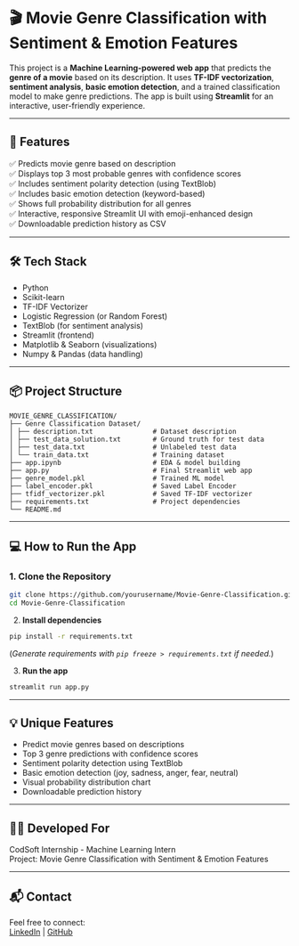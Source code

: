 # 🎬 Movie Genre Classification with Sentiment & Emotion Features

This project is a **Machine Learning-powered web app** that predicts the **genre of a movie** based on its description. It uses **TF-IDF vectorization**, **sentiment analysis**, **basic emotion detection**, and a trained classification model to make genre predictions. The app is built using **Streamlit** for an interactive, user-friendly experience.

---

## 🚀 Features

✅ Predicts movie genre based on description  
✅ Displays top 3 most probable genres with confidence scores  
✅ Includes sentiment polarity detection (using TextBlob)  
✅ Includes basic emotion detection (keyword-based)  
✅ Shows full probability distribution for all genres  
✅ Interactive, responsive Streamlit UI with emoji-enhanced design  
✅ Downloadable prediction history as CSV  

---

## 🛠️ Tech Stack

- Python  
- Scikit-learn  
- TF-IDF Vectorizer  
- Logistic Regression (or Random Forest)  
- TextBlob (for sentiment analysis)  
- Streamlit (frontend)  
- Matplotlib & Seaborn (visualizations)  
- Numpy & Pandas (data handling)  

---

## 📦 Project Structure

```
MOVIE_GENRE_CLASSIFICATION/
├── Genre Classification Dataset/
│ ├── description.txt               # Dataset description
│ ├── test_data_solution.txt        # Ground truth for test data
│ ├── test_data.txt                 # Unlabeled test data
│ └── train_data.txt                # Training dataset
├── app.ipynb                       # EDA & model building
├── app.py                          # Final Streamlit web app
├── genre_model.pkl                 # Trained ML model
├── label_encoder.pkl               # Saved Label Encoder
├── tfidf_vectorizer.pkl            # Saved TF-IDF vectorizer
├── requirements.txt                # Project dependencies
└── README.md
```
---

## 💻 How to Run the App

### 1. Clone the Repository

```bash
git clone https://github.com/yourusername/Movie-Genre-Classification.git
cd Movie-Genre-Classification
```
2. **Install dependencies**
```bash
pip install -r requirements.txt
```
(*Generate requirements with `pip freeze > requirements.txt` if needed.*)

3. **Run the app**
```bash
streamlit run app.py
```

---

## 💡 Unique Features

- Predict movie genres based on descriptions  
- Top 3 genre predictions with confidence scores  
- Sentiment polarity detection using TextBlob  
- Basic emotion detection (joy, sadness, anger, fear, neutral)  
- Visual probability distribution chart  
- Downloadable prediction history

---

## 🧑‍💻 Developed For

CodSoft Internship - Machine Learning Intern  
Project: Movie Genre Classification with Sentiment & Emotion Features

---

## 📬 Contact

Feel free to connect:  
[LinkedIn](https://www.linkedin.com/in/mrunal-gaikwad) | [GitHub](https://github.com/mrunalgaikwad2364/Movie_Genre_Classification.git)  
